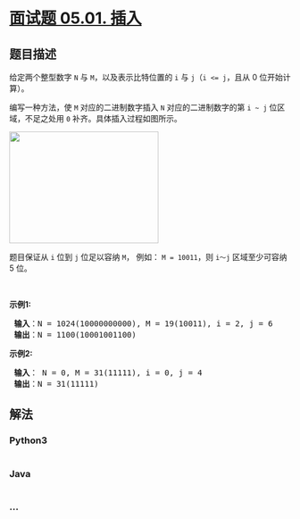 # [面试题 05.01. 插入](https://leetcode.cn/problems/insert-into-bits-lcci)



## 题目描述

<!-- 这里写题目描述 -->

<p>给定两个整型数字 <code>N</code> 与 <code>M</code>，以及表示比特位置的 <code>i</code> 与 <code>j</code>（<code>i <= j</code>，且从 0 位开始计算）。</p>

<p>编写一种方法，使 <code>M</code> 对应的二进制数字插入 <code>N</code> 对应的二进制数字的第 <code>i ~ j</code> 位区域，不足之处用 <code>0</code> 补齐。具体插入过程如图所示。</p>

<p><img alt="" src="https://pic.leetcode-cn.com/1610104070-NuLVQi-05.01.gif" style="width: 267px; height: 200px;" /></p>

<p>题目保证从 <code>i</code> 位到 <code>j</code> 位足以容纳 <code>M</code>， 例如： <code>M = 10011</code>，则 <code>i～j</code> 区域至少可容纳 5 位。</p>

<p> </p>

<p><strong>示例1:</strong></p>

<pre>
<strong> 输入</strong>：N = 1024(10000000000), M = 19(10011), i = 2, j = 6
<strong> 输出</strong>：N = 1100(10001001100)
</pre>

<p><strong>示例2:</strong></p>

<pre>
<strong> 输入</strong>： N = 0, M = 31(11111), i = 0, j = 4
<strong> 输出</strong>：N = 31(11111)
</pre>


## 解法

<!-- 这里可写通用的实现逻辑 -->

<!-- tabs:start -->

### **Python3**

<!-- 这里可写当前语言的特殊实现逻辑 -->

```python

```

### **Java**

<!-- 这里可写当前语言的特殊实现逻辑 -->

```java

```

### **...**

```

```

<!-- tabs:end -->

